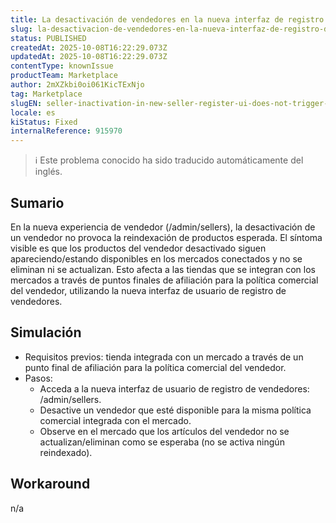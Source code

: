 ```yaml
---
title: La desactivación de vendedores en la nueva interfaz de registro de vendedores no activa la reindexación de productos (brecha de sincronización de Marketplace).
slug: la-desactivacion-de-vendedores-en-la-nueva-interfaz-de-registro-de-vendedores-no-activa-la-reindexacion-de-productos-brecha-de-sincronizacion-de-marketplace
status: PUBLISHED
createdAt: 2025-10-08T16:22:29.073Z
updatedAt: 2025-10-08T16:22:29.073Z
contentType: knownIssue
productTeam: Marketplace
author: 2mXZkbi0oi061KicTExNjo
tag: Marketplace
slugEN: seller-inactivation-in-new-seller-register-ui-does-not-trigger-product-reindexing-marketplace-sync-gap
locale: es
kiStatus: Fixed
internalReference: 915970
---
```


>ℹ️ Este problema conocido ha sido traducido automáticamente del inglés.

## Sumario


En la nueva experiencia de vendedor (/admin/sellers), la desactivación de un vendedor no provoca la reindexación de productos esperada. El síntoma visible es que los productos del vendedor desactivado siguen apareciendo/estando disponibles en los mercados conectados y no se eliminan ni se actualizan. Esto afecta a las tiendas que se integran con los mercados a través de puntos finales de afiliación para la política comercial del vendedor, utilizando la nueva interfaz de usuario de registro de vendedores.

## Simulación



- Requisitos previos: tienda integrada con un mercado a través de un punto final de afiliación para la política comercial del vendedor.
- Pasos:
  - Acceda a la nueva interfaz de usuario de registro de vendedores: /admin/sellers.
  - Desactive un vendedor que esté disponible para la misma política comercial integrada con el mercado.
  - Observe en el mercado que los artículos del vendedor no se actualizan/eliminan como se esperaba (no se activa ningún reindexado).

## Workaround


n/a


